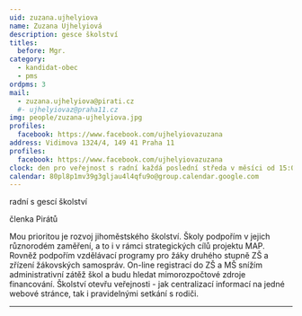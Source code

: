 ```yaml
---
uid: zuzana.ujhelyiova
name: Zuzana Ujhelyiová
description: gesce školství
titles:		
  before: Mgr. 	
category:
  - kandidat-obec
  - pms
ordpms: 3
mail:
  - zuzana.ujhelyiova@pirati.cz
  #- ujhelyiovaz@praha11.cz
img: people/zuzana-ujhelyiova.jpg
profiles:
  facebook: https://www.facebook.com/ujhelyiovazuzana
address: Vidimova 1324/4, 149 41 Praha 11 		 
profiles:
  facebook: https://www.facebook.com/ujhelyiovazuzana
clock: den pro veřejnost s radní každá poslední středa v měsíci od 15:00 do 18:00		 
calendar: 80pl8p1mv39g3gljau4l4qfu9o@group.calendar.google.com
---
```


radní s gescí školství

členka Pirátů

Mou prioritou je rozvoj jihoměstského školství. Školy podpořím v jejich různorodém zaměření, a to i v rámci strategických cílů projektu MAP. Rovněž podpořím vzdělávací programy pro žáky druhého stupně ZŠ a zřízení žákovských samospráv. On-line registrací do ZŠ a MŠ snížím administrativní zátěž škol a budu hledat mimorozpočtové zdroje financování. Školství otevřu veřejnosti - jak centralizací informací na jedné webové stránce, tak i pravidelnými setkání s rodiči.

---

